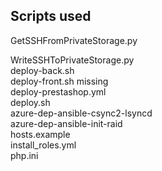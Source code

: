 ## Scripts used

GetSSHFromPrivateStorage.py   

WriteSSHToPrivateStorage.py  
deploy-back.sh  
deploy-front.sh	missing  
deploy-prestashop.yml  
deploy.sh	  
azure-dep-ansible-csync2-lsyncd   
azure-dep-ansible-init-raid  
hosts.example  
install_roles.yml  
php.ini  
